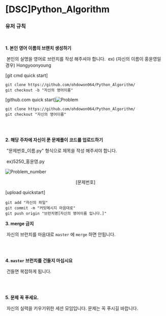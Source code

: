 # [DSC]Python_Algorithm

### 유저 규칙

<br>

**1. 본인 영어 이름의 브랜치 생성하기**

​	본인의 실명을 영어로 브런치를 작성 해주셔야 합니다.
​	ex) (자신의 이름이 홍윤영일 경우) Hongyoonyoung

[git cmd quick start]

```shell
git clone https://github.com/ohdowon064/Python_Algorithm/
git checkout -b "자신의 영어이름"
```

[github.com quick start]![Problem](/Users/Yoon/Python_Algorithm/img/Problem.png)

```shell
git clone https://github.com/ohdowon064/Python_Algorithm/
git checkout "자신의 영어이름"
```

<br>

<br>

**2. 해당 주차에 자신이 푼 문제풀이 코드를 업로드하기**

​	"문제번호_이름.py" 형식으로 제목을 작성 해주셔야 합니다.

​	ex)5250_홍윤영.py

![Problem_number](/Users/Yoon/Python_Algorithm/img/Problem_number.png)

<center>[문제번호]</center>

[upload quickstart]

```shell
git add "자신의 파일"
git commit -m "커밋메시지 마음대로"
git push origin "브런치명[자신의 영어이름 입니다.]"
```

**3. merge 금지**

​	자신의 브런치를 마음대로 `master` 에 `merge` 하면 안됩니다.

<br>

<br>

**4. `master` 브런치를 건들지 마십시요** 

​	건들면 복잡하게 됩니다.

<br>

<br>

**5. 문제 꼭 푸세요.**

​	자신의 실력을 키우기위한 세션 모임입니다. 문제는 꼭 푸시길 바랍니다.

<br>

<br>

